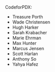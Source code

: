 CodeforPDX:

- Treasure Porth
- Wade Christensen
- Hugh Harker
- Sarah Krabacher
- Marie Ehrman
- Max Hunter
- Marcus Jensen
- Scott Harlan
- Anthony So
- Yahya Hafez
